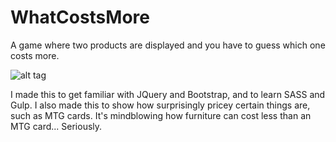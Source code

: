 # WhatCostsMore

A game where two products are displayed and you have to guess which one costs more.

![alt tag](http://i.imgur.com/Fu7jSNy.png)

I made this to get familiar with JQuery and Bootstrap, and to learn SASS and Gulp.
I also made this to show how surprisingly pricey certain things are, such as MTG cards. 
It's mindblowing how furniture can cost less than an MTG card... Seriously.
